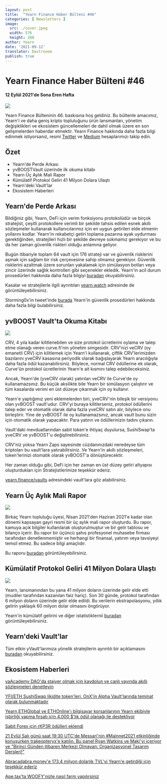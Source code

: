 ```yaml
---
layout: post
title:  "Yearn Finance Haber Bülteni #46"
categories: [ Newsletters ]
image:
  src: ./cover.jpeg
  width: 576
  height: 288
author: Yearn
date: '2021-09-12'
translator: Dastronom
publish: true
---
```


# Yearn Finance Haber Bülteni #46
#### 12 Eylül 2021'de Sona Eren Hafta

![](/_posts/_newsletters/Yearn-Finance-Newsletter-46/image1.jpg)

Yearn Finance Bülteninin 46. baskısına hoş geldiniz. Bu bültenle amacımız, Yearn'i ve daha geniş kripto topluluğunu ürün lansmanları, yönetim değişiklikleri ve ekosistem güncellemeleri de dahil olmak üzere en son gelişmelerden haberdar etmektir. Yearn Finance hakkında daha fazla bilgi edinmek istiyorsanız, resmi [Twitter](https://twitter.com/iearnfinance) ve [Medium](https://medium.com/iearn) hesaplarımızı takip edin.

## **Özet**

- Yearn'de Perde Arkası
- yvBOOSTVault üzerinde ilk okuma kitabı
- Yearn Üç Aylık Mali Rapor
- Kümülatif Protokol Geliri 41 Milyon Dolara Ulaştı
- Yearn'deki Vault'lar
- Ekosistem Haberleri


## **Yearn'de Perde Arkası**

Bildiğiniz gibi, Yearn, DeFi için verim fonksiyonu protokolüdür ve birçok stratejist, çeşitli protokollere verimli bir şekilde tahsis edilen esnek akıllı sözleşmeler kullanarak kullanıcılarımız için en uygun getirileri elde etmenin yollarını kodlar. Yearn'in rekabetçi getiri toplama pazarına ayak uydurması gerektiğinden, stratejileri hızlı bir şekilde devreye sokmamız gerekiyor ve bu da her zaman güvenlik riskleri olduğu anlamına geliyor.

Bugün itibariyle toplam 64 vault için 176 strateji var ve güvenlik risklerini aşmak için sağlam bir risk çerçevesine sahip olmamız gerekiyor. Güvenlik risklerini azaltmak üzere sorunları yakalamak için simülasyon botları veya zincir üzerinde sağlık kontrolleri gibi seçenekler ekledik. Yearn'in acil durum prosedürleri hakkında daha fazla bilgiyi [buradan](https://github.com/yearn/yearn-devdocs/blob/master/docs/developers/v2/EMERGENCY.md) okuyabilirsiniz.

Kasalar ve stratejilerle ilgili ayrıntıları [yearn.watch](https://yearn.watch/) adresinde de görüntüleyebilirsiniz.

Storming0x'in tweet'inde [burada](https://twitter.com/storming0x/status/1436851219864059906) Yearn'in güvenlik prosedürleri hakkında daha fazla bilgi bulabilirsiniz.

## **yvBOOST Vault'ta Okuma Kitabı**

![](/_posts/_newsletters/Yearn-Finance-Newsletter-46/image2.jpg)

CRV, 4 yıla kadar kilitlenebilen ve size protokol ücretlerini oylama ve talep etme olanağı veren curve.fi'nin yönetim simgesidir. CRV'nizi veCRV (oy emanetli CRV) için kilitlemek için Yearn'i kullanarak, çiftlik CRV'lerimizden bazılarını yveCRV kasasına periyodik olarak bağışlayarak Yearn aracılığıyla daha fazla ödül kazanabilirsiniz. Böylece, normal CRV ödüllerine ek olarak, Curve'ün protokol ücretlerinin Yearn'e ait kısmını talep edebileceksiniz.

Ancak, Yearn'de (yveCRV olarak) yatırılan veCRV ile Curve'de oy kullanamazsınız. Bu küçük aksilikte bile Yearn bir simülasyon çalıştırır ve tüm kasalarda verimi en üst düzeye çıkarmak için oy kullanır.

Yearn'e yaptığımız yeni eklemelerden biri, yveCRV'nin bileşik bir versiyonu olan yvBOOST vault'udur. CRV'yi buraya kilitlerseniz, protokol ödüllerini talep eder ve otomatik olarak daha fazla yveCRV satın alır, böylece onu birleştirir. Yine de yvBOOST ile oy kullanamazsınız, ancak vault bunu sizin için otomatik olarak yapacaktır. Para yatırın ve ödüllerinizin tadını çıkarın.

Vault'daki mevduatlarından sabit token'e ihtiyaç duyulursa, SushiSwap'ta yveCRV ve yvBOOST'u değiştirebilirsiniz.

CRV'niz yoksa Yearn Zaps sayesinde cüzdanınızdaki neredeyse tüm kriptoları bu vault'lara yatırabilirsiniz. Ve Yearn'in akıllı sözleşmeleri, token'lerinizi otomatik olarak yvBOOST'a dönüştürecektir.

Her zaman olduğu gibi, DeFi için her zaman en üst düzey getiri altyapısı oluşturdukları için Stratejistlerimize teşekkür ederiz.

[yearn.finance/vaults](https://yearn.finance/vaults) adresindeki vault'lara göz atabilirsiniz.

## **Yearn Üç Aylık Mali Rapor**

![](/_posts/_newsletters/Yearn-Finance-Newsletter-46/image3.jpg)

Birkaç Yearn topluluğu üyesi, Nisan 2021'den Haziran 2021'e kadar olan dönemi kapsayan gayri resmi bir üç aylık mali rapor oluşturdu. Bu rapor, kamuya açık bilgiler kullanılarak oluşturulmuştur ve bir gelir tablosu ve bilanço içerir. Bu rapor bir üçüncü şahıs profesyonel muhasebe firması tarafından denetlenmemiştir ve herhangi bir finansal, yatırım veya tavsiyeyi temsil etmez. Bu sadece bilgi amaçlıdır.

Bu raporu [buradan](https://github.com/yearn/yearn-pm/blob/master/financials/reports/2021Q2-yearn-quarnly-report.pdf) görüntüleyebilirsiniz.

## **Kümülatif Protokol Geliri 41 Milyon Dolara Ulaştı**

![](/_posts/_newsletters/Yearn-Finance-Newsletter-46/image4.jpg)

Yearn, lansmanından bu yana 41 milyon doların üzerinde gelir elde etti (mudiler tarafından kazanılan faiz hariç). Son 30 günde, protokol tarafından 6 milyon doların üzerinde gelir elde edildi. Bu verilerin ekstrapolasyonu, yıllık gelirin yaklaşık 60 milyon dolar olmasını öngörüyor.

Yearn'in kümülatif gelirini ve diğer istatistiklernii [buradan](https://www.yfistats.com/) görüntüleyebilirsiniz.

## **Yearn'deki Vault'lar**

Tüm etkin yVault'larımıza yönelik stratejilerin ayrıntılı bir açıklamasını [buradan](https://medium.com/yearn-state-of-the-vaults/the-vaults-at-yearn-9237905ffed3) okuyabilirsiniz.

## **Ekosistem Haberleri**

[yaAcademy DAO'da stajyer olmak için kaydolun ve canlı yayında akıllı sözleşmeleri denetleyin](https://twitter.com/yAcademyDAO/status/1435866622556659717)

[YFI/ETH SushiSwap likidite token'leri, OnX'in Alpha Vault'larında teminat olarak bulunmaktadır](https://twitter.com/OnXFinance/status/1435229990681972741)

[Yearn,ETHGlobal ve ETHOnline'ı  bilgisayar korsanlarının Yearn ekibiyle işbirliği yapma fırsatı için 4.000 $'lık ödül olanağı ile destekliyor ](https://twitter.com/iearnfinance/status/1436302183545196546)

[Sabit Forex için rKP3R ödülleri eklendi](https://twitter.com/thekeep3r/status/1437402914474037256)

[21 Eylül Salı günü saat 19:30 UTC'de Messari'nin #Mainnet2021 etkinliğinde konuşurken trakeopteryx'e katılın. Bu panel Ryan Watkins ve Maki'yi içeriyor ve "Birinci Günden itibaren Merkezi Olmayan: Organizasyonel Tasarım Dersleri!"](https://twitter.com/tracheopteryx/status/1436257062971977729)

[Abracadabra.money'e 173,4 milyon dolarlık TVL'yi Yearn'e getirdiği için teşekkür ederiz](https://twitter.com/danielesesta/status/1437372628054982663?s=20)

[Ape.tax'ta WOOFY'nizle nasıl farm yapılırsiniz](https://twitter.com/ape_tax/status/1436908119817211913?s=20)
